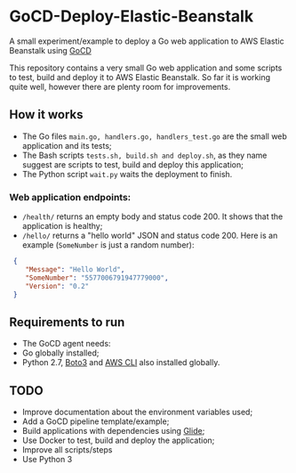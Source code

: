 GoCD-Deploy-Elastic-Beanstalk
==========================

A small experiment/example to deploy a Go web application to AWS Elastic Beanstalk using [GoCD](https://www.go.cd/)

This repository contains a very small Go web application and some scripts to test, build and deploy it to AWS Elastic Beanstalk. So far it is working quite well, however there are plenty room for improvements.

How it works
------------------
* The Go files ``main.go, handlers.go, handlers_test.go`` are the small web application and its tests;
* The Bash scripts ``tests.sh, build.sh and deploy.sh``, as they name suggest are scripts to test, build and deploy this application;
* The Python script ``wait.py`` waits the deployment to finish.

### Web application endpoints:
* ``/health/`` returns an empty body and status code 200. It shows that the application is healthy;
* ``/hello/`` returns a "hello world" JSON and status code 200. Here is an example (``SomeNumber`` is just a random number):
```json
 {
	"Message": "Hello World",
	"SomeNumber": "5577006791947779000",
	"Version": "0.2"
 }
```

Requirements to run
-----------------------------
* The GoCD agent needs: 
 * Go globally installed;
 * Python 2.7, [Boto3](https://boto3.readthedocs.io/en/latest/index.html) and [AWS CLI](https://aws.amazon.com/cli/) also installed globally.

TODO
--------
* Improve documentation about the environment variables used;
* Add a GoCD pipeline template/example;
* Build applications with dependencies using [Glide](https://github.com/Masterminds/glide);
* Use Docker to test, build and deploy the application;
* Improve all scripts/steps
* Use Python 3


